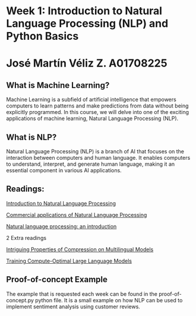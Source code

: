 # Week 1: Introduction to Natural Language Processing (NLP) and Python Basics
# José Martín Véliz Z. A01708225

## What is Machine Learning?
Machine Learning is a subfield of artificial intelligence that empowers computers to learn patterns and make predictions from data without being explicitly programmed. In this course, we will delve into one of the exciting applications of machine learning, Natural Language Processing (NLP).

## What is NLP?
Natural Language Processing (NLP) is a branch of AI that focuses on the interaction between computers and human language. It enables computers to understand, interpret, and generate human language, making it an essential component in various AI applications.

## Readings:

[Introduction to Natural Language Processing](https://surface.syr.edu/cgi/viewcontent.cgi?article=1043&context=istpub)

[Commercial applications of Natural Language Processing](https://dl.acm.org/doi/pdf/10.1145/219717.219778)

[Natural language processing: an introduction](https://academic.oup.com/jamia/article/18/5/544/829676?login=false)

2 Extra readings 

[Intriguing Properties of Compression on Multilingual Models](https://arxiv.org/pdf/2211.02738.pdf)

[Training Compute-Optimal Large Language Models](https://arxiv.org/pdf/2203.15556.pdf)

## Proof-of-concept Example
The example that is requested each week can be found in the proof-of-concept.py python file.
It is a small example on how NLP can be used to implement sentiment analysis using customer reviews.